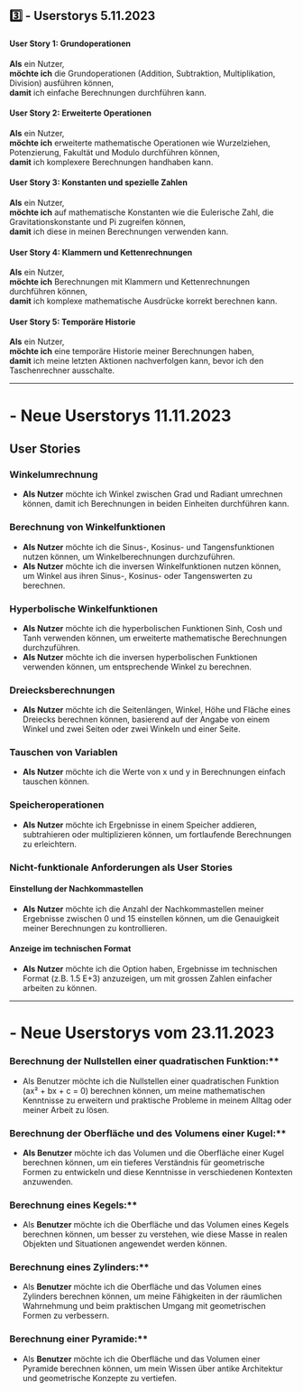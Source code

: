 ## 3️⃣ - Userstorys 5.11.2023
#### User Story 1: Grundoperationen

**Als** ein Nutzer,  
**möchte ich** die Grundoperationen (Addition, Subtraktion, Multiplikation, Division) ausführen können,  
**damit** ich einfache Berechnungen durchführen kann.

#### User Story 2: Erweiterte Operationen

**Als** ein Nutzer,  
**möchte ich** erweiterte mathematische Operationen wie Wurzelziehen, Potenzierung, Fakultät und Modulo durchführen können,  
**damit** ich komplexere Berechnungen handhaben kann.

#### User Story 3: Konstanten und spezielle Zahlen

**Als** ein Nutzer,  
**möchte ich** auf mathematische Konstanten wie die Eulerische Zahl, die Gravitationskonstante und Pi zugreifen können,  
**damit** ich diese in meinen Berechnungen verwenden kann.

#### User Story 4: Klammern und Kettenrechnungen

**Als** ein Nutzer,  
**möchte ich** Berechnungen mit Klammern und Kettenrechnungen durchführen können,  
**damit** ich komplexe mathematische Ausdrücke korrekt berechnen kann.

#### User Story 5: Temporäre Historie

**Als** ein Nutzer,  
**möchte ich** eine temporäre Historie meiner Berechnungen haben,  
**damit** ich meine letzten Aktionen nachverfolgen kann, bevor ich den Taschenrechner ausschalte.

---


# - Neue Userstorys 11.11.2023
## User Stories

### Winkelumrechnung
- **Als Nutzer** möchte ich Winkel zwischen Grad und Radiant umrechnen können, damit ich Berechnungen in beiden Einheiten durchführen kann.

### Berechnung von Winkelfunktionen
- **Als Nutzer** möchte ich die Sinus-, Kosinus- und Tangensfunktionen nutzen können, um Winkelberechnungen durchzuführen.
- **Als Nutzer** möchte ich die inversen Winkelfunktionen nutzen können, um Winkel aus ihren Sinus-, Kosinus- oder Tangenswerten zu berechnen.

### Hyperbolische Winkelfunktionen
- **Als Nutzer** möchte ich die hyperbolischen Funktionen Sinh, Cosh und Tanh verwenden können, um erweiterte mathematische Berechnungen durchzuführen.
- **Als Nutzer** möchte ich die inversen hyperbolischen Funktionen verwenden können, um entsprechende Winkel zu berechnen.

### Dreiecksberechnungen
- **Als Nutzer** möchte ich die Seitenlängen, Winkel, Höhe und Fläche eines Dreiecks berechnen können, basierend auf der Angabe von einem Winkel und zwei Seiten oder zwei Winkeln und einer Seite.

### Tauschen von Variablen
- **Als Nutzer** möchte ich die Werte von x und y in Berechnungen einfach tauschen können.

### Speicheroperationen
- **Als Nutzer** möchte ich Ergebnisse in einem Speicher addieren, subtrahieren oder multiplizieren können, um fortlaufende Berechnungen zu erleichtern.

### Nicht-funktionale Anforderungen als User Stories

#### Einstellung der Nachkommastellen
- **Als Nutzer** möchte ich die Anzahl der Nachkommastellen meiner Ergebnisse zwischen 0 und 15 einstellen können, um die Genauigkeit meiner Berechnungen zu kontrollieren.

#### Anzeige im technischen Format
- **Als Nutzer** möchte ich die Option haben, Ergebnisse im technischen Format (z.B. 1.5 E+3) anzuzeigen, um mit grossen Zahlen einfacher arbeiten zu können.

--- 

# - Neue Userstorys vom 23.11.2023

### Berechnung der Nullstellen einer quadratischen Funktion:**
   - Als Benutzer möchte ich die Nullstellen einer quadratischen Funktion (ax² + bx + c = 0) berechnen können, um meine mathematischen Kenntnisse zu erweitern und praktische Probleme in meinem Alltag oder meiner Arbeit zu lösen.

### Berechnung der Oberfläche und des Volumens einer Kugel:**
   - **Als Benutzer** möchte ich das Volumen und die Oberfläche einer Kugel berechnen können, um ein tieferes Verständnis für geometrische Formen zu entwickeln und diese Kenntnisse in verschiedenen Kontexten anzuwenden.

### Berechnung eines Kegels:**
   - Als **Benutzer** möchte ich die Oberfläche und das Volumen eines Kegels berechnen können, um besser zu verstehen, wie diese Masse in realen Objekten und Situationen angewendet werden können.

### Berechnung eines Zylinders:**
   - Als **Benutzer** möchte ich die Oberfläche und das Volumen eines Zylinders berechnen können, um meine Fähigkeiten in der räumlichen Wahrnehmung und beim praktischen Umgang mit geometrischen Formen zu verbessern.

### Berechnung einer Pyramide:**
   - Als **Benutzer** möchte ich die Oberfläche und das Volumen einer Pyramide berechnen können, um mein Wissen über antike Architektur und geometrische Konzepte zu vertiefen.


